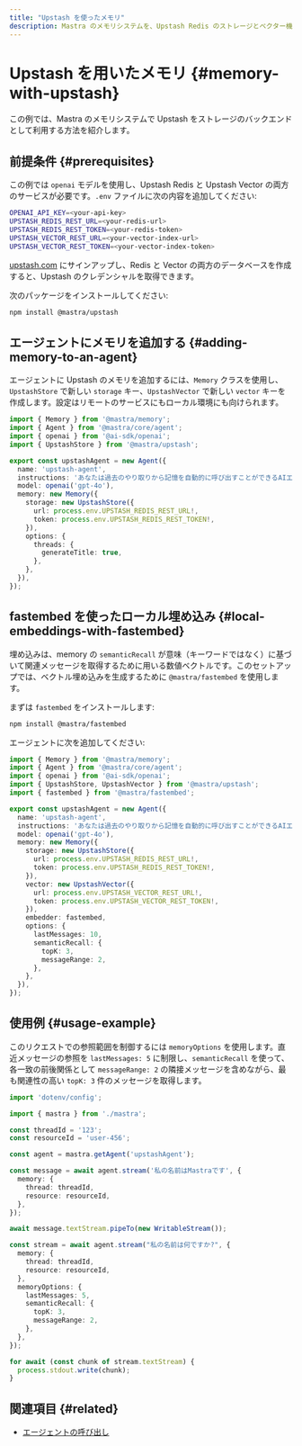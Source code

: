 ```yaml
---
title: "Upstash を使ったメモリ"
description: Mastra のメモリシステムを、Upstash Redis のストレージとベクター機能で活用する方法の例。
---
```


# Upstash を用いたメモリ \{#memory-with-upstash\}

この例では、Mastra のメモリシステムで Upstash をストレージのバックエンドとして利用する方法を紹介します。

## 前提条件 \{#prerequisites\}

この例では `openai` モデルを使用し、Upstash Redis と Upstash Vector の両方のサービスが必要です。`.env` ファイルに次の内容を追加してください:

```bash filename=".env" copy
OPENAI_API_KEY=<your-api-key>
UPSTASH_REDIS_REST_URL=<your-redis-url>
UPSTASH_REDIS_REST_TOKEN=<your-redis-token>
UPSTASH_VECTOR_REST_URL=<your-vector-index-url>
UPSTASH_VECTOR_REST_TOKEN=<your-vector-index-token>
```

[upstash.com](https://upstash.com) にサインアップし、Redis と Vector の両方のデータベースを作成すると、Upstash のクレデンシャルを取得できます。

次のパッケージをインストールしてください:

```bash copy
npm install @mastra/upstash
```

## エージェントにメモリを追加する \{#adding-memory-to-an-agent\}

エージェントに Upstash のメモリを追加するには、`Memory` クラスを使用し、`UpstashStore` で新しい `storage` キー、`UpstashVector` で新しい `vector` キーを作成します。設定はリモートのサービスにもローカル環境にも向けられます。

```typescript filename="src/mastra/agents/example-upstash-agent.ts" showLineNumbers copy
import { Memory } from '@mastra/memory';
import { Agent } from '@mastra/core/agent';
import { openai } from '@ai-sdk/openai';
import { UpstashStore } from '@mastra/upstash';

export const upstashAgent = new Agent({
  name: 'upstash-agent',
  instructions: 'あなたは過去のやり取りから記憶を自動的に呼び出すことができるAIエージェントです。',
  model: openai('gpt-4o'),
  memory: new Memory({
    storage: new UpstashStore({
      url: process.env.UPSTASH_REDIS_REST_URL!,
      token: process.env.UPSTASH_REDIS_REST_TOKEN!,
    }),
    options: {
      threads: {
        generateTitle: true,
      },
    },
  }),
});
```

## fastembed を使ったローカル埋め込み \{#local-embeddings-with-fastembed\}

埋め込みは、memory の `semanticRecall` が意味（キーワードではなく）に基づいて関連メッセージを取得するために用いる数値ベクトルです。このセットアップでは、ベクトル埋め込みを生成するために `@mastra/fastembed` を使用します。

まずは `fastembed` をインストールします:

```bash copy
npm install @mastra/fastembed
```

エージェントに次を追加してください:

```typescript filename="src/mastra/agents/example-upstash-agent.ts" showLineNumbers copy
import { Memory } from '@mastra/memory';
import { Agent } from '@mastra/core/agent';
import { openai } from '@ai-sdk/openai';
import { UpstashStore, UpstashVector } from '@mastra/upstash';
import { fastembed } from '@mastra/fastembed';

export const upstashAgent = new Agent({
  name: 'upstash-agent',
  instructions: 'あなたは過去のやり取りから記憶を自動的に呼び出すことができるAIエージェントです。',
  model: openai('gpt-4o'),
  memory: new Memory({
    storage: new UpstashStore({
      url: process.env.UPSTASH_REDIS_REST_URL!,
      token: process.env.UPSTASH_REDIS_REST_TOKEN!,
    }),
    vector: new UpstashVector({
      url: process.env.UPSTASH_VECTOR_REST_URL!,
      token: process.env.UPSTASH_VECTOR_REST_TOKEN!,
    }),
    embedder: fastembed,
    options: {
      lastMessages: 10,
      semanticRecall: {
        topK: 3,
        messageRange: 2,
      },
    },
  }),
});
```

## 使用例 \{#usage-example\}

このリクエストでの参照範囲を制御するには `memoryOptions` を使用します。直近メッセージの参照を `lastMessages: 5` に制限し、`semanticRecall` を使って、各一致の前後関係として `messageRange: 2` の隣接メッセージを含めながら、最も関連性の高い `topK: 3` 件のメッセージを取得します。

```typescript filename="src/test-upstash-agent.ts" showLineNumbers copy
import 'dotenv/config';

import { mastra } from './mastra';

const threadId = '123';
const resourceId = 'user-456';

const agent = mastra.getAgent('upstashAgent');

const message = await agent.stream('私の名前はMastraです', {
  memory: {
    thread: threadId,
    resource: resourceId,
  },
});

await message.textStream.pipeTo(new WritableStream());

const stream = await agent.stream("私の名前は何ですか?", {
  memory: {
    thread: threadId,
    resource: resourceId,
  },
  memoryOptions: {
    lastMessages: 5,
    semanticRecall: {
      topK: 3,
      messageRange: 2,
    },
  },
});

for await (const chunk of stream.textStream) {
  process.stdout.write(chunk);
}
```

## 関連項目 \{#related\}

* [エージェントの呼び出し](../agents/calling-agents)